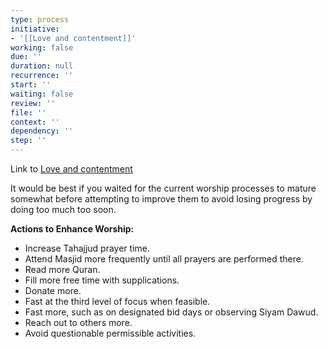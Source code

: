 ```yaml
---
type: process
initiative:
- '[[Love and contentment]]'
working: false
due: ''
duration: null
recurrence: ''
start: ''
waiting: false
review: ''
file: ''
context: ''
dependency: ''
step: ''
---
```


Link to [Love and contentment](Initiatives/good%20traits/Love%20and%20contentment.md)

It would be best if you waited for the current worship processes to mature somewhat before attempting to improve them to avoid losing progress by doing too much too soon.

**Actions to Enhance Worship:**

* Increase Tahajjud prayer time.
* Attend Masjid more frequently until all prayers are performed there.
* Read more Quran.
* Fill more free time with supplications.
* Donate more.
* Fast at the third level of focus when feasible.
* Fast more, such as on designated bid days or observing Siyam Dawud.
* Reach out to others more.
* Avoid questionable permissible activities.
